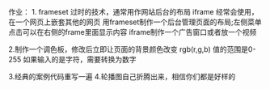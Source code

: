 作业：
1.
frameset  过时的技术，通常用作网站后台的布局
iframe    经常会使用，在一个网页上嵌套其他的网页
用frameset制作一个后台管理页面的布局;左侧菜单点击可以在右侧的frame里面显示内容
iframe制作一个广告窗口或者放一个视频

2.制作一个调色板，修改后立即让页面的背景颜色改变
rgb(r,g,b)
值的范围是0-255
如果输入的是字符，需要转换为数字

3.经典的案例代码重写一遍
4.轮播图自己折腾出来，相信你们都是好样的
